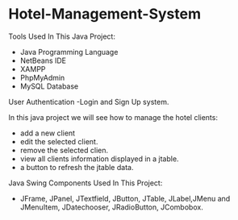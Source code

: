 # Hotel-Management-System
Tools Used In This Java Project:
- Java Programming Language 
- NetBeans IDE 
- XAMPP 
- PhpMyAdmin 
- MySQL Database 

User Authentication  -Login and Sign Up system.

In this java project we will see how to manage the hotel clients: 
- add a new client
- edit the selected client.
- remove the selected clien.
- view all clients information displayed in a jtable.
- a button to refresh the jtable data.

Java Swing Components Used In This Project:
- JFrame, JPanel, JTextfield, JButton, JTable, JLabel,JMenu and JMenuItem, JDatechooser, JRadioButton, JCombobox.
